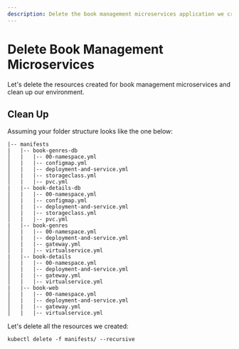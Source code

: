 ```yaml
---
description: Delete the book management microservices application we created and clean up the environment.
---
```


# Delete Book Management Microservices

Let's delete the resources created for book management microservices and clean up our environment.


## Clean Up

Assuming your folder structure looks like the one below:


```
|-- manifests
|   |-- book-genres-db
│   |   |-- 00-namespace.yml
│   |   |-- configmap.yml
│   |   |-- deployment-and-service.yml
│   |   |-- storageclass.yml
│   |   |-- pvc.yml
|   |-- book-details-db
│   |   |-- 00-namespace.yml
│   |   |-- configmap.yml
│   |   |-- deployment-and-service.yml
│   |   |-- storageclass.yml
│   |   |-- pvc.yml
|   |-- book-genres
│   |   |-- 00-namespace.yml
│   |   |-- deployment-and-service.yml
│   |   |-- gateway.yml
│   |   |-- virtualservice.yml
|   |-- book-details
│   |   |-- 00-namespace.yml
│   |   |-- deployment-and-service.yml
│   |   |-- gateway.yml
│   |   |-- virtualservice.yml
|   |-- book-web
│   |   |-- 00-namespace.yml
│   |   |-- deployment-and-service.yml
│   |   |-- gateway.yml
│   |   |-- virtualservice.yml
```

Let's delete all the resources we created:

```
kubectl delete -f manifests/ --recursive
```

